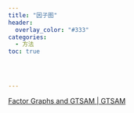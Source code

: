 ```yaml
---
title: "因子图"
header:
  overlay_color: "#333"
categories: 
  - 方法
toc: true




---
```


[Factor Graphs and GTSAM | GTSAM](https://gtsam.org/tutorials/intro.html)